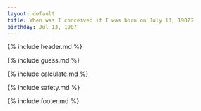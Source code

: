 ```yaml
---
layout: default
title: When was I conceived if I was born on July 13, 1907?
birthday: Jul 13, 1907
---
```


{% include header.md %}

{% include guess.md %}

{% include calculate.md %}

{% include safety.md %}

{% include footer.md %}



